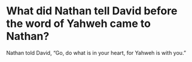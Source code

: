 # What did Nathan tell David before the word of Yahweh came to Nathan?

Nathan told David, “Go, do what is in your heart, for Yahweh is with you.”
